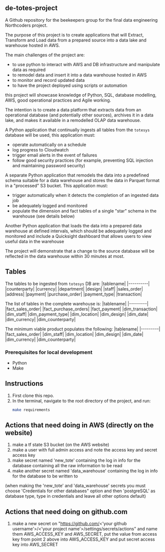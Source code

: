 ## de-totes-project

A Github repository for the beekeepers group for the final data engineering Northcoders project.

The purpose of this project is to create applications that will Extract, Transform and Load data from a prepared source into a data lake and warehouse hosted in AWS.

The main challenges of the project are:
- to use python to interact with AWS and DB infrastructure and manipulate data as required
- to remodel data and insert it into a data warehouse hosted in AWS
- to monitor and record updated data 
- to have the project deployed using scripts or automation

this project will showcase knowledge of Python, SQL, database modelling, AWS, good operational practices and Agile working.

The intention is to create a data platform that extracts data from an operational database (and potentially other sources), archives it in a data lake, and makes it available in a remodelled OLAP data warehouse.

A Python application that continually ingests all tables from the `totesys` database will be used, this application must:
  - operate automatically on a schedule
  - log progress to Cloudwatch
  - trigger email alerts in the event of failures
  - follow good security practices (for example, preventing SQL injection and maintaining password security)

A separate Python application that remodels the data into a predefined schema suitable for a data warehouse and stores the data in Parquet format in a "processed" S3 bucket. This application must:
  - trigger automatically when it detects the completion of an ingested data job
  - be adequately logged and monitored
  - populate the dimension and fact tables of a single "star" schema in the warehouse (see details below) 

Another Python application that loads the data into a prepared data warehouse at defined intervals, which should be adequately logged and monitored and include a Quicksight dashboard that allows users to view useful data in the warehouse

The project will demonstrate that a change to the source database will be reflected in the data warehouse within 30 minutes at most.

## Tables

The tables to be ingested from `totesys` DB are:
|tablename|
|----------|
|counterparty|
|currency|
|department|
|design|
|staff|
|sales_order|
|address|
|payment|
|purchase_order|
|payment_type|
|transaction|

The list of tables in the complete warehouse is:
|tablename|
|---------|
|fact_sales_order|
|fact_purchase_orders|
|fact_payment|
|dim_transaction|
|dim_staff|
|dim_payment_type|
|dim_location|
|dim_design|
|dim_date|
|dim_currency|
|dim_counterparty|

The minimum viable product populates the following:
|tablename|
|---------|
|fact_sales_order|
|dim_staff|
|dim_location|
|dim_design|
|dim_date|
|dim_currency|
|dim_counterparty|


### Prerequisites for local development
- Python
- Make

## Instructions
1. First clone this repo. 
2. In the terminal, navigate to the root directory of the project, and run:
    ```bash
    make requirements
    ```

## Actions that need doing in AWS (directly on the website)
1. make a tf state S3 bucket (on the AWS website) 
2. make a user with full admin access and note the access key and secret access key
3. make secret named 'new_tote' containing the log in info for the database containing all the raw information to be read
4. make another secret named 'data_warehouse' containing the log in info for the database to be written to

(when making the 'new_tote' and 'data_warehouse' secrets you must choose 'Credentials for other databases" option and then 'postgreSQL' as database type, type in credentials and leave all other options default)

## Actions that need doing on github.com
1. make a new secret on "https://github.com/<'your github username'>/<'your project name'>/settings/secrets/actions" and name them
AWS_ACCESS_KEY and AWS_SECRET, put the value from access key from point 2 above into AWS_ACCESS_KEY and put secret access key into
AWS_SECRET
